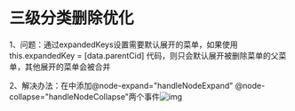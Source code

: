 # 三级分类删除优化

1、问题：通过expandedKeys设置需要默认展开的菜单，如果使用 this.expandedKey = [data.parentCid] 代码，则只会默认展开被删除菜单的父菜单，其他展开的菜单会被合并

2、解决办法：在<el-tree>中添加@node-expand="handleNodeExpand" @node-collapse="handleNodeCollapse"两个事件![img](https://cdn.nlark.com/yuque/0/2023/png/2836791/1690530028493-ca3d814f-9b8b-4094-91a7-a1c25959bb34.png)